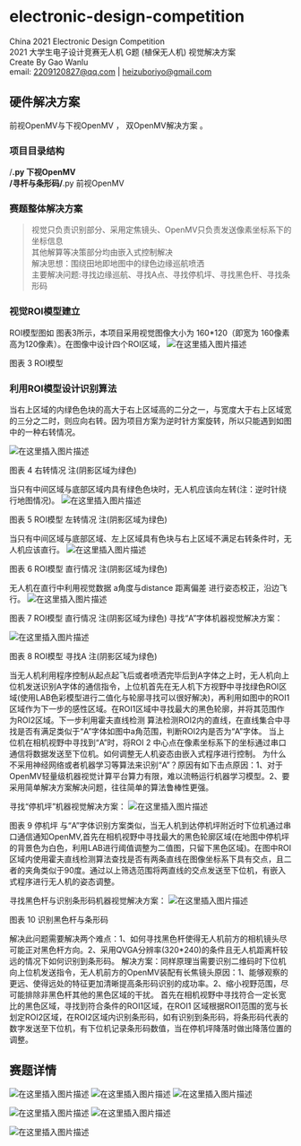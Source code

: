 # electronic-design-competition
China 2021 Electronic Design Competition  
2021 大学生电子设计竞赛无人机 G题 (植保无人机) 视觉解决方案  
Create By Gao Wanlu   
email:  2209120827@qq.com  | heizuboriyo@gmail.com     

  
## 硬件解决方案
前视OpenMV与下视OpenMV ， 双OpenMV解决方案 。

### 项目目录结构  
/**.py 下视OpenMV   
/寻杆与条形码/**.py 前视OpenMV    

### 赛题整体解决方案
> 视觉只负责识别部分、采用定焦镜头、OpenMV只负责发送像素坐标系下的坐标信息  
> 其他解算等决策部分均由嵌入式控制解决   
> 解决思想：围绕田地即地图中的绿色边缘巡航喷洒  
> 主要解决问题:寻找边缘巡航、寻找A点、寻找停机坪、寻找黑色杆、寻找条形码   

### 视觉ROI模型建立
ROI模型图如 图表3所示，本项目采用视觉图像大小为 160*120（即宽为 160像素 高为120像素）。在图像中设计四个ROI区域，
![在这里插入图片描述](https://img-blog.csdnimg.cn/f2a33bd1eb9c441b878832c97412ae71.png?x-oss-process=image/watermark,type_ZHJvaWRzYW5zZmFsbGJhY2s,shadow_50,text_Q1NETiBAd2FubHVOMQ==,size_20,color_FFFFFF,t_70,g_se,x_16)

 
图表 3 ROI模型





### 利用ROI模型设计识别算法  
当右上区域的内绿色色块的高大于右上区域高的二分之一，与宽度大于右上区域宽的三分之二时，则应向右转。因为项目方案为逆时针方案旋转，所以只能遇到如图中的一种右转情况。

 ![在这里插入图片描述](https://img-blog.csdnimg.cn/6c2e07f44df64b2d85e6fd2e1b742877.png?x-oss-process=image/watermark,type_ZHJvaWRzYW5zZmFsbGJhY2s,shadow_50,text_Q1NETiBAd2FubHVOMQ==,size_20,color_FFFFFF,t_70,g_se,x_16)

图表 4 右转情况 注(阴影区域为绿色)


当只有中间区域与底部区域内具有绿色色块时，无人机应该向左转(注：逆时针绕行地图情况)。
 ![在这里插入图片描述](https://img-blog.csdnimg.cn/af2420a969d240408affac77caddb148.png?x-oss-process=image/watermark,type_ZHJvaWRzYW5zZmFsbGJhY2s,shadow_50,text_Q1NETiBAd2FubHVOMQ==,size_20,color_FFFFFF,t_70,g_se,x_16)

图表 5 ROI模型 左转情况 注(阴影区域为绿色)
  
 
当只有中间区域与底部区域、左上区域具有色块与右上区域不满足右转条件时，无人机应该直行。
 ![在这里插入图片描述](https://img-blog.csdnimg.cn/5afca08f245742058accbc55400ac143.png?x-oss-process=image/watermark,type_ZHJvaWRzYW5zZmFsbGJhY2s,shadow_50,text_Q1NETiBAd2FubHVOMQ==,size_19,color_FFFFFF,t_70,g_se,x_16)

图表 6  ROI模型 直行情况 注(阴影区域为绿色)

无人机在直行中利用视觉数据 a角度与distance 距离偏差 进行姿态校正，沿边飞行。
 ![在这里插入图片描述](https://img-blog.csdnimg.cn/8479dbe710ad4b8a95973403a023fc03.png?x-oss-process=image/watermark,type_ZHJvaWRzYW5zZmFsbGJhY2s,shadow_50,text_Q1NETiBAd2FubHVOMQ==,size_19,color_FFFFFF,t_70,g_se,x_16)

图表 7 ROI模型 直行情况 注(阴影区域为绿色)
寻找“A”字体机器视觉解决方案：

 ![在这里插入图片描述](https://img-blog.csdnimg.cn/3b80b9dc7930442cad4050537329fcd4.png?x-oss-process=image/watermark,type_ZHJvaWRzYW5zZmFsbGJhY2s,shadow_50,text_Q1NETiBAd2FubHVOMQ==,size_13,color_FFFFFF,t_70,g_se,x_16)

图表 8  ROI模型 寻找A 注(阴影区域为绿色)
	
当无人机利用程序控制从起点起飞后或者喷洒完毕后到A字体之上时，无人机向上位机发送识别A字体的通信指令，上位机首先在无人机下方视野中寻找绿色ROI区域(使用LAB色彩模型进行二值化与轮廓寻找可以很好解决)，再利用如图中的ROI1区域作为下一步的感性区域。在ROI1区域中寻找最大的黑色轮廓，并将其范围作为ROI2区域。下一步利用霍夫直线检测
算法检测ROI2内的直线，在直线集合中寻找是否有满足类似于“A”字体如图中a角范围，判断ROI2内是否为“A”字体。
当上位机在相机视野中寻找到“A”时，将ROI 2 中心点在像素坐标系下的坐标通过串口通信将数据发送至下位机。如何调整无人机姿态由嵌入式程序进行控制。
为什么不采用神经网络或者机器学习等算法来识别“A”？原因有如下击点原因：1、对于OpenMV轻量级机器视觉计算平台算力有限，难以流畅运行机器学习模型。2、要采用简单解决方案解决问题，往往简单的算法鲁棒性更强。


寻找“停机坪”机器视觉解决方案：
 ![在这里插入图片描述](https://img-blog.csdnimg.cn/c008206d58214e8b98becdd239e2af37.png?x-oss-process=image/watermark,type_ZHJvaWRzYW5zZmFsbGJhY2s,shadow_50,text_Q1NETiBAd2FubHVOMQ==,size_16,color_FFFFFF,t_70,g_se,x_16)

图表 9  停机坪
与“A”字体识别方案类似，当无人机到达停机坪附近时下位机通过串口通信通知OpenMV,首先在相机视野中寻找最大的黑色轮廓区域(在地图中停机坪的背景色为白色，利用LAB进行阈值调整为二值图，只留下黑色区域)。在图中ROI区域内使用霍夫直线检测算法查找是否有两条直线在图像坐标系下具有交点，且二者的夹角类似于90度。通过以上筛选范围将两直线的交点发送至下位机，有嵌入式程序进行无人机的姿态调整。


寻找黑色杆与识别条形码机器视觉解决方案：
![在这里插入图片描述](https://img-blog.csdnimg.cn/b894cb4d4e9d419f9ff005d6a1e8b2f4.png?x-oss-process=image/watermark,type_ZHJvaWRzYW5zZmFsbGJhY2s,shadow_50,text_Q1NETiBAd2FubHVOMQ==,size_20,color_FFFFFF,t_70,g_se,x_16)

 
图表 10  识别黑色杆与条形码

解决此问题需要解决两个难点：1、如何寻找黑色杆使得无人机前方的相机镜头尽可能正对黑色杆方向。2、采用QVGA分辨率(320*240)的条件且无人机距离杆较远的情况下如何识别到条形码。
解决方案：同样原理当需要识别二维码时下位机向上位机发送指令，无人机前方的OpenMV装配有长焦镜头原因：1、能够观察的更远、使得远处的特征更加清晰提高条形码识别的成功率。2、缩小视野范围，尽可能排除非黑色杆其他的黑色区域的干扰。
首先在相机视野中寻找符合一定长宽比的黑色区域，寻找到符合条件的ROI1区域，在ROI1 区域根据ROI1范围的宽与长划定ROI2区域，在ROI2区域内识别条形码，如有识别到条形码，将条形码代表的数字发送至下位机，有下位机记录条形码数值，当在停机坪降落时做出降落位置的调整。


## 赛题详情  
![在这里插入图片描述](https://img-blog.csdnimg.cn/5b54da5f961e42a18a591d5ce8a1177d.png?x-oss-process=image/watermark,type_ZHJvaWRzYW5zZmFsbGJhY2s,shadow_50,text_Q1NETiBAd2FubHVOMQ==,size_20,color_FFFFFF,t_70,g_se,x_16)
![在这里插入图片描述](https://img-blog.csdnimg.cn/c737a9c3df9c4643aeaa95cbbb02ee14.png?x-oss-process=image/watermark,type_ZHJvaWRzYW5zZmFsbGJhY2s,shadow_50,text_Q1NETiBAd2FubHVOMQ==,size_20,color_FFFFFF,t_70,g_se,x_16)
![在这里插入图片描述](https://img-blog.csdnimg.cn/b5650e31980f455981853659799d613b.png?x-oss-process=image/watermark,type_ZHJvaWRzYW5zZmFsbGJhY2s,shadow_50,text_Q1NETiBAd2FubHVOMQ==,size_20,color_FFFFFF,t_70,g_se,x_16)

![在这里插入图片描述](https://img-blog.csdnimg.cn/b2a83848b4614f088fa2aa61e4017c1e.png?x-oss-process=image/watermark,type_ZHJvaWRzYW5zZmFsbGJhY2s,shadow_50,text_Q1NETiBAd2FubHVOMQ==,size_20,color_FFFFFF,t_70,g_se,x_16)
![在这里插入图片描述](https://img-blog.csdnimg.cn/e3501fe826cd43bc84953d298ffa7155.png?x-oss-process=image/watermark,type_ZHJvaWRzYW5zZmFsbGJhY2s,shadow_50,text_Q1NETiBAd2FubHVOMQ==,size_20,color_FFFFFF,t_70,g_se,x_16)

![在这里插入图片描述](https://img-blog.csdnimg.cn/4c11badf0d2e4dde91d781c6d959b8bc.png?x-oss-process=image/watermark,type_ZHJvaWRzYW5zZmFsbGJhY2s,shadow_50,text_Q1NETiBAd2FubHVOMQ==,size_20,color_FFFFFF,t_70,g_se,x_16)
